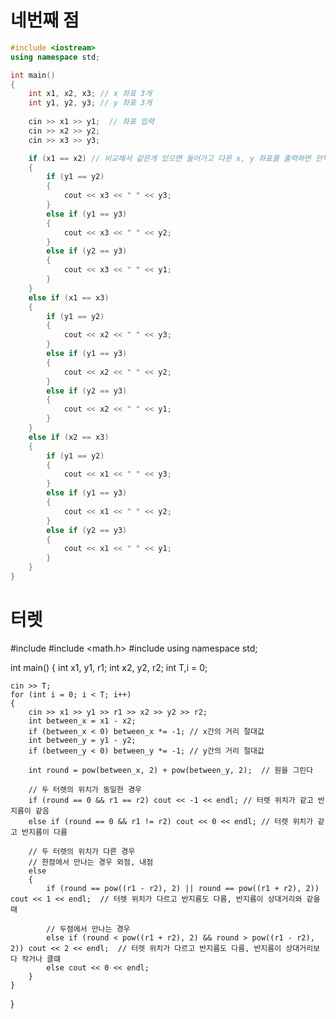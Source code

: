 # 네번째 점
```C++
#include <iostream>
using namespace std;

int main()
{
	int x1, x2, x3; // x 좌표 3개
	int y1, y2, y3; // y 좌표 3개
	
	cin >> x1 >> y1;  // 좌표 입력
	cin >> x2 >> y2;
	cin >> x3 >> y3;

	if (x1 == x2) // 비교해서 같은게 있으면 들어가고 다른 x, y 좌표를 출력하면 안찍힌 x, y좌표가 된다
	{
		if (y1 == y2)
		{
			cout << x3 << " " << y3;
		}
		else if (y1 == y3)
		{
			cout << x3 << " " << y2;
		}
		else if (y2 == y3)
		{
			cout << x3 << " " << y1;
		}
	}
	else if (x1 == x3)
	{
		if (y1 == y2)
		{
			cout << x2 << " " << y3;
		}
		else if (y1 == y3)
		{
			cout << x2 << " " << y2;
		}
		else if (y2 == y3)
		{
			cout << x2 << " " << y1;
		}
	}
	else if (x2 == x3)
	{
		if (y1 == y2)
		{
			cout << x1 << " " << y3;
		}
		else if (y1 == y3)
		{
			cout << x1 << " " << y2;
		}
		else if (y2 == y3)
		{
			cout << x1 << " " << y1;
		}
	}
}
```

# 터렛
#include <iostream>
#include <math.h>
#include <cmath>
using namespace std;

int main()
{
	int x1, y1, r1;
	int x2, y2, r2;
	int T,i = 0;

	cin >> T;
	for (int i = 0; i < T; i++)
	{
		cin >> x1 >> y1 >> r1 >> x2 >> y2 >> r2;
		int between_x = x1 - x2;
		if (between_x < 0) between_x *= -1;	// x간의 거리 절대값
		int between_y = y1 - y2;
		if (between_y < 0) between_y *= -1;	// y간의 거리 절대값

		int round = pow(between_x, 2) + pow(between_y, 2);	// 원을 그린다

		// 두 터렛의 위치가 동일한 경우
		if (round == 0 && r1 == r2) cout << -1 << endl;	// 터렛 위치가 같고 반지름이 같음
		else if (round == 0 && r1 != r2) cout << 0 << endl;	// 터렛 위치가 같고 반지름이 다름
	
		// 두 터렛의 위치가 다른 경우
		// 한점에서 만나는 경우 외점, 내점
		else
		{
			if (round == pow((r1 - r2), 2) || round == pow((r1 + r2), 2)) cout << 1 << endl;  // 터렛 위치가 다르고 반지름도 다름, 반지름이 상대거리와 같을때

			// 두점에서 만나는 경우
			else if (round < pow((r1 + r2), 2) && round > pow((r1 - r2), 2)) cout << 2 << endl;  // 터렛 위치가 다르고 반지름도 다름, 반지름이 상대거리보다 작거나 클떄
			else cout << 0 << endl;
		}
	}
}
